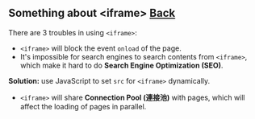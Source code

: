 ## Something about &lt;iframe&gt; [Back](./qa.md)

There are 3 troubles in using `<iframe>`:

- `<iframe>` will block the event `onload` of the page.
- It's impossible for search engines to search contents from `<iframe>`, which make it hard to do **Search Engine Optimization (SEO)**.

**Solution:** use JavaScript to set `src` for `<iframe>` dynamically.

- `<iframe>` will share **Connection Pool (連接池)** with pages, which will affect the loading of pages in parallel.

